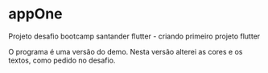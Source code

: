 # appOne

Projeto desafio bootcamp santander flutter - criando primeiro projeto flutter

O programa é uma versão do demo. Nesta versão alterei as cores e os textos, como pedido no desafio.